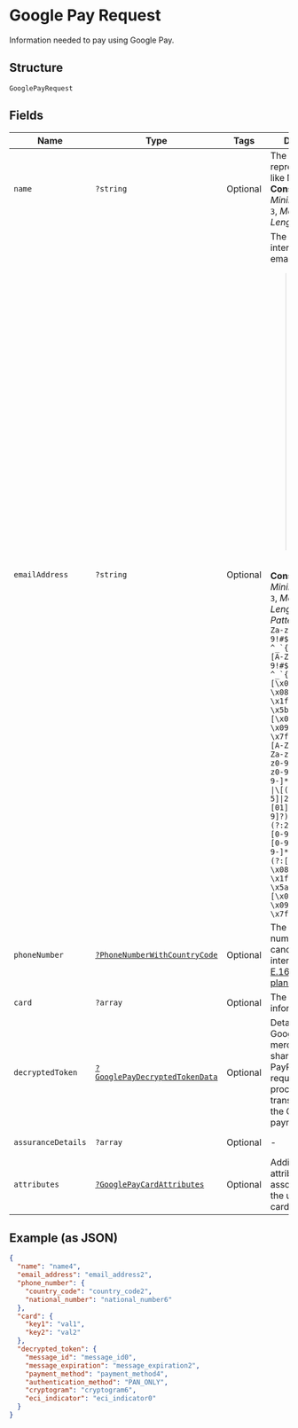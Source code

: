 
# Google Pay Request

Information needed to pay using Google Pay.

## Structure

`GooglePayRequest`

## Fields

| Name | Type | Tags | Description | Getter | Setter |
|  --- | --- | --- | --- | --- | --- |
| `name` | `?string` | Optional | The full name representation like Mr J Smith.<br>**Constraints**: *Minimum Length*: `3`, *Maximum Length*: `300` | getName(): ?string | setName(?string name): void |
| `emailAddress` | `?string` | Optional | The internationalized email address.<blockquote><strong>Note:</strong> Up to 64 characters are allowed before and 255 characters are allowed after the <code>@</code> sign. However, the generally accepted maximum length for an email address is 254 characters. The pattern verifies that an unquoted <code>@</code> sign exists.</blockquote><br>**Constraints**: *Minimum Length*: `3`, *Maximum Length*: `254`, *Pattern*: ``^(?:[A-Za-z0-9!#$%&'*+/=?^_`{\|}~-]+(?:\.[A-Za-z0-9!#$%&'*+/=?^_`{\|}~-]+)*\|"(?:[\x01-\x08\x0b\x0c\x0e-\x1f\x21\x23-\x5b\x5d-\x7f]\|\\[\x01-\x09\x0b\x0c\x0e-\x7f])*")@(?:(?:[A-Za-z0-9](?:[A-Za-z0-9-]*[A-Za-z0-9])?\.)+[A-Za-z0-9](?:[A-Za-z0-9-]*[A-Za-z0-9])?\|\[(?:(?:25[0-5]\|2[0-4][0-9]\|[01]?[0-9][0-9]?)\.){3}(?:25[0-5]\|2[0-4][0-9]\|[01]?[0-9][0-9]?\|[A-Za-z0-9-]*[A-Za-z0-9]:(?:[\x01-\x08\x0b\x0c\x0e-\x1f\x21-\x5a\x53-\x7f]\|\\[\x01-\x09\x0b\x0c\x0e-\x7f])+)\])$`` | getEmailAddress(): ?string | setEmailAddress(?string emailAddress): void |
| `phoneNumber` | [`?PhoneNumberWithCountryCode`](../../doc/models/phone-number-with-country-code.md) | Optional | The phone number in its canonical international [E.164 numbering plan format](https://www.itu.int/rec/T-REC-E.164/en). | getPhoneNumber(): ?PhoneNumberWithCountryCode | setPhoneNumber(?PhoneNumberWithCountryCode phoneNumber): void |
| `card` | `?array` | Optional | The payment card information. | getCard(): ?array | setCard(?array card): void |
| `decryptedToken` | [`?GooglePayDecryptedTokenData`](../../doc/models/google-pay-decrypted-token-data.md) | Optional | Details shared by Google for the merchant to be shared with PayPal. This is required to process the transaction using the Google Pay payment method. | getDecryptedToken(): ?GooglePayDecryptedTokenData | setDecryptedToken(?GooglePayDecryptedTokenData decryptedToken): void |
| `assuranceDetails` | `?array` | Optional | - | getAssuranceDetails(): ?array | setAssuranceDetails(?array assuranceDetails): void |
| `attributes` | [`?GooglePayCardAttributes`](../../doc/models/google-pay-card-attributes.md) | Optional | Additional attributes associated with the use of this card. | getAttributes(): ?GooglePayCardAttributes | setAttributes(?GooglePayCardAttributes attributes): void |

## Example (as JSON)

```json
{
  "name": "name4",
  "email_address": "email_address2",
  "phone_number": {
    "country_code": "country_code2",
    "national_number": "national_number6"
  },
  "card": {
    "key1": "val1",
    "key2": "val2"
  },
  "decrypted_token": {
    "message_id": "message_id0",
    "message_expiration": "message_expiration2",
    "payment_method": "payment_method4",
    "authentication_method": "PAN_ONLY",
    "cryptogram": "cryptogram6",
    "eci_indicator": "eci_indicator0"
  }
}
```

